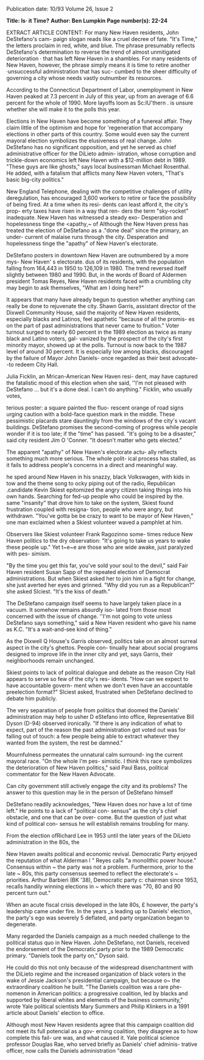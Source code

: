 Publication date: 10/93
Volume 26, Issue 2

**Title: Is· it Time?**
**Author: Ben Lumpkin**
**Page number(s): 22-24**

EXTRACT ARTICLE CONTENT:
For many New Haven residents, John DeStefano's cam-
paign slogan reads like a cruel decree of fate. "It's 
Time," the letters proclaim in red, white, and blue. 
The phrase presumably reflects DeStefano's determination 
to reverse the trend of almost unmitigated deterioration · 
that has left New Haven in a shambles. For many residents 
of New Haven, however, the phrase simply means it is time 
to retire another ·unsuccessful administration that has suc-
cumbed to the sheer difficulty of governing a city whose 
needs vastly outnumber its resources. 

According to the Connecticut Department of Labor, 
unemployment in New Haven peaked at 7.3 percent in July 
of this year, up from an average of 6.6 percent for the whole 
of 1990. More layoffs loom as Sc:IU'thern . 
is unsure whether she will make it to the polls this year. 

Elections in New Haven have become something of a 
funereal affair. They claim little of the optimism and 
hope for 'regeneration that accompany elections in 
other parts of this country. Some would even say the current 
mayoral election symbolizes the elusiveness of real change. 
John DeStefano has no significant opposition, and yet he 
served as chief administrative officer for the DiLieto admin-
istration, whose corruption and trickle-down economics left 
New Haven with a $12-million debt in 1989. "These guys 
are like ghosts," says local businessman Michael Rosenthal. 
He added, with a fatalism that afflicts many New Haven 
voters, "That's basic big-city politics." 

New England Telephone, dealing with 
the competitive challenges of utility 
deregulation, has encouraged 3,600 
workers to retire or face the possibility 
of being fired. At a time when its resi-
dents can least afford it, the city's prop-
erty taxes have risen in a way that ren-
ders the term "sky-rocket" inadequate. 
New Haven has witnessed a steady exo-
Desperation and 
hopelessness tinge the 
<apathy,~ of 
Although the New Haven press 
has treated the election of DeStefano as a 
."done deal" since the primary, an under-
current of malaise runs through the city. 
Desperation and hopelessness tinge the 
"apathy" of New Haven's electorate. 

DeStefano posters in downtown New 
Haven are outnumbered by a more mys-
New Haven' s electorate. 
dus of its residents, with the population falling from 
164,443 in 1950 to 126,109 in 1980. The trend reversed 
itself slightly between 1980 and 1990. But, in the words of 
Board of Aldermen president Tomas Reyes, New Haven 
residents faced with a crumbling city may begin to ask 
themselves, "What am I doing here?" 

It appears that many have already begun to question 
whether anything can really be done to rejuvenate the city. 
Shawn Garris, assistant director of the Dixwell Community 
House, said the majority of New Haven residents, especially 
blacks and Latinos, feel apathetic "because of all the promis-
es on the part of past administrations that never came to 
fruition." Voter turnout surged to nearly 60 percent in the 
1989 election as twice as many black and Latino voters, gal-
vanized by the prospect of the city's first minority mayor, 
showed up at the polls. Turnout is now back to the 1987 
level of around 30 percent. It is especially low among 
blacks, discouraged by the failure of Mayor John Daniels-
once regarded as their best advocate--to redeem City Hall. 

Julia Ficklin, an Mrican-American New Haven resi-
dent, may have captured the fatalistic mood of this election 
when she said, ''I'm not pleased with DeStefano ... but it's a 
done deal. I can't do anything." Ficklin, who usually votes, 


terious poster: a square painted the fluo-
rescent orange of road signs urging caution with a bold-face 
question mark in the middle. These pessimistic placards 
stare dauntingly from the windows of the city's vacant 
buildings. DeStefano promises the second-coming of 
progress while people wonder if it is too late; if the "time" 
has passed. "It's going to be a disaster," said city resident Jim 
O 'Conner. "It doesn't matter who gets elected." 

The apparent "apathy" of New Haven's electorate actu-
ally reflects something much more serious. The whole polit-
ical process has stalled, as it fails to address people's concerns 
in a direct and meaningful way. 

he sped around New Haven in his snazzy, black 
Volkswagen, with kids in tow and the theme song to 
ocky piping out of the radio, Republican .candidate 
Kevin Skiest epitomized the angry citizen taking things into 
his own hands. Searching for fed-up people who could be 
inspired by the. same "insanity" that drove him to take on 
the system, Skiest found frustration coupled with resigna-
tion, people who were angry, but withdrawn. "You've gotta 
be be crazy to want to be mayor of New Haven," one man 
exclaimed when a Skiest volunteer waved a pamphlet at 
him. 


Observers like Skiest volunteer Frank Ragozinno some-
times reduce New Haven politics to the dry observation: 
"It's going to take us years to wake these people up." Yet 
t~e~e are those who are wide awake, just paralyzed with pes-
simism. 

"By the time you get this far, you've sold your soul to 
the devil," said Fair Haven resident Susan Sapp of the 
repeated election of Democrat administrations. But when 
Skiest asked her to join him in a fight for change, she just 
averted her eyes and grinned. "Why did you run as a 
Republican?" she asked Slciest. "It's the kiss of death." 

The DeStefano campaign itself seems to have largely 
taken place in a vacuum. It somehow remains absurdly iso-
lated from those most concerned with the issue of change. 
''I'm not going to vote unless DeStefano says something," 
said a New Haven resident who gave his name as K.C. "It's 
a wait-and-see kind of thing." 

As the Dixwell Q House's Garris observed, politics take 
on an almost surreal aspect in the city's ghettos. People con-
tinually hear about social programs designed to improve life 
in the inner city and yet, says Garris, their neighborhoods 
remain unchanged. 

Skiest points to lack of political dialogue and debate as 
the reason City Hall appears to serve so few of the city's res-
idents. "How can we expect to have accountable govern-
ment when we don't even have an accountable preelection 
format?" Slciest asked, frustrated when DeStefano declined 
to debate him publicly. 

The very separation of people from politics that 
doomed the Daniels' administration may help to usher 
D eStefano into office, Representative Bill Dyson (D-94) 
observed ironically. "If there is any indication of what to 
expect, part of the reason the past administration got voted 
out was for falling out of touch: a few people being able to 
extract whatever they wanted from the system, the rest be 
damned." 

Mournfulness permeates the unnatural calm surround-
ing the current mayoral race. "On the whole I'm pes-
simistic. I think this race symbolizes the deterioration of 
New Haven politics," said Paul Bass, political commentator 
for the New Haven Advocate. 

Can city government still actively engage the city and 
its problems? The answer to this question may lie in 
the person of DeStefano himself 

DeStefano readily acknowledges, "New Haven does nor 
have a lot of time left." He points to a lack of "political con-
sensus" as the city's chief obstacle, and one that can be over-
come. But the question of just what kind of political con-
sensus he will establish remains troubling for many. 

From the election ofRichard Lee in 1953 until the later 
years of the DiLieto administration in the 80s, the 


New Haven awaits political and economic revival. 
Democratic Party enjoyed the reputation of what Alderman l 
" 
Reyes calls "a monolithic power house." Consensus within ~ 
the party was not a problem. Furthermore, prior to the late ~ 
80s, this party consensus seemed to reflect the electorate's ~ 
priorities. Arthur Barbieri (BK '38), Democratic party c: 
chairman since 1953, recalls handily winning elections in ~ 
which there was "70, 80 and 90 percent turn out." 

When an acute fiscal crisis developed in the late 80s, £ 
however, the party's leadership came under fire. In the years _s 
leading up to Daniels' election, the party's ego was severely 5 
deflated, and party organization began to degenerate. 

Many regarded the Daniels campaign as a much needed 
challenge to the political status quo in New Haven. John 
DeStefano, not Daniels, received the endorsement of the 
Democratic party prior to the 1989 Democratic primary. 
"Daniels took the party on," Dyson said. 

He could do this not only because of the widespread 
disenchantment with the DiLieto regime and the increased 
organization of black voters in the wake of Jessie Jackson's 
presidential campaign, but because o~ the extraordinary 
coalition he built. "The Daniels coalition was a rare phe-
nomenon in American politics: a progressive coalition, led 
by blacks and supported by liberal whites and elements of 
the business community," wrote Yale political scientists 
Mary Summers and Philip Klinkers in a 1991 article about 
Daniels' election to office. 

Although most New Haven residents agree that this 
campaign coalition did not meet its full potencial as a gov-
erning coalition, they disagree as to how complete this fail-
ure was, and what caused it. Yale political science professor 
Douglas Rae, who served briefly as Daniels' chief adminis-
trative officer, now calls the Daniels administration "dead
